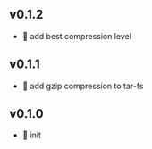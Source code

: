 ## v0.1.2

* 🐞 add best compression level

## v0.1.1

* 🐞 add gzip compression to tar-fs

## v0.1.0

* 🐣 init
